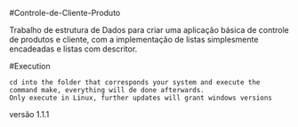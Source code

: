 #Controle-de-Cliente-Produto

Trabalho de estrutura de Dados para criar uma aplicação básica de controle de produtos e cliente, com a implementação de listas 
simplesmente encadeadas e listas com descritor.
 
#Execution

	cd into the folder that corresponds your system and execute the command make, everything will de done afterwards.
	Only execute in Linux, further updates will grant windows versions

 versão 1.1.1
